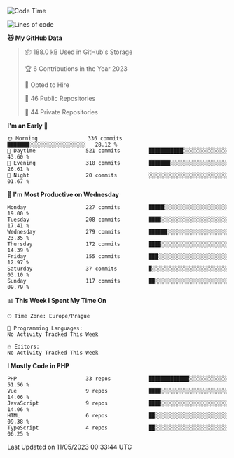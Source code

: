 <!--START_SECTION:waka-->
![Code Time](http://img.shields.io/badge/Code%20Time-1%2C583%20hrs%2058%20mins-blue)

![Lines of code](https://img.shields.io/badge/From%20Hello%20World%20I%27ve%20Written-500.3%20thousand%20lines%20of%20code-blue)

**🐱 My GitHub Data** 

> 📦 188.0 kB Used in GitHub's Storage 
 > 
> 🏆 6 Contributions in the Year 2023
 > 
> 💼 Opted to Hire
 > 
> 📜 46 Public Repositories 
 > 
> 🔑 44 Private Repositories 
 > 
**I'm an Early 🐤** 

```text
🌞 Morning                336 commits         ███████░░░░░░░░░░░░░░░░░░   28.12 % 
🌆 Daytime                521 commits         ███████████░░░░░░░░░░░░░░   43.60 % 
🌃 Evening                318 commits         ███████░░░░░░░░░░░░░░░░░░   26.61 % 
🌙 Night                  20 commits          ░░░░░░░░░░░░░░░░░░░░░░░░░   01.67 % 
```
📅 **I'm Most Productive on Wednesday** 

```text
Monday                   227 commits         █████░░░░░░░░░░░░░░░░░░░░   19.00 % 
Tuesday                  208 commits         ████░░░░░░░░░░░░░░░░░░░░░   17.41 % 
Wednesday                279 commits         ██████░░░░░░░░░░░░░░░░░░░   23.35 % 
Thursday                 172 commits         ████░░░░░░░░░░░░░░░░░░░░░   14.39 % 
Friday                   155 commits         ███░░░░░░░░░░░░░░░░░░░░░░   12.97 % 
Saturday                 37 commits          █░░░░░░░░░░░░░░░░░░░░░░░░   03.10 % 
Sunday                   117 commits         ██░░░░░░░░░░░░░░░░░░░░░░░   09.79 % 
```


📊 **This Week I Spent My Time On** 

```text
🕑︎ Time Zone: Europe/Prague

💬 Programming Languages: 
No Activity Tracked This Week

🔥 Editors: 
No Activity Tracked This Week
```

**I Mostly Code in PHP** 

```text
PHP                      33 repos            █████████████░░░░░░░░░░░░   51.56 % 
Vue                      9 repos             ████░░░░░░░░░░░░░░░░░░░░░   14.06 % 
JavaScript               9 repos             ████░░░░░░░░░░░░░░░░░░░░░   14.06 % 
HTML                     6 repos             ██░░░░░░░░░░░░░░░░░░░░░░░   09.38 % 
TypeScript               4 repos             ██░░░░░░░░░░░░░░░░░░░░░░░   06.25 % 
```




 Last Updated on 11/05/2023 00:33:44 UTC
<!--END_SECTION:waka-->
<!--
**AlexKratky/AlexKratky** is a ✨ _special_ ✨ repository because its `README.md` (this file) appears on your GitHub profile.

Here are some ideas to get you started:

- 🔭 I’m currently working on ...
- 🌱 I’m currently learning ...
- 👯 I’m looking to collaborate on ...
- 🤔 I’m looking for help with ...
- 💬 Ask me about ...
- 📫 How to reach me: ...
- 😄 Pronouns: ...
- ⚡ Fun fact: ...
-->

